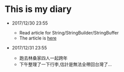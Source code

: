 # This is my diary

* 2017/12/30 23:55
    * Read article for String/StringBuilder/StringBuffer
    * The article is [here](http://sabaao.blogspot.jp/2013/10/java-stringstringbufferstringbuilder.html)

* 2017/12/31 23:55
    * 跑去林桑家四人一起跨年
    * 下午整理了一下行李,估計是無法全帶回台灣了...


